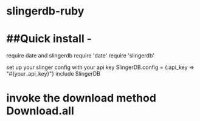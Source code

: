 slingerdb-ruby
==============

##Quick install -
==============

require date and slingerdb
    require 'date'
    require 'slingerdb'

set up your slinger config with your api key
    SlingerDB.config = {:api_key => "#{your_api_key}"}
    include SlingerDB

invoke the download method
    Download.all
==============

